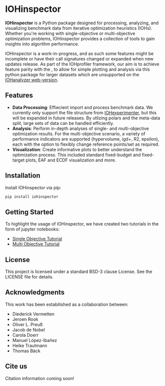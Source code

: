 # IOHinspector

**IOHinspector** is a Python package designed for processing, analyzing, and visualizing benchmark data from iterative optimization heuristics (IOHs). Whether you're working with single-objective or multi-objective optimization problems, IOHinspector provides a collection of tools to gain insights into algorithm performance. 

IOHinspector is a work-in-progress, and as such some features might be incomplete or have their call signatures changed or expanded when new updates release. As part of the IOHprofiler framework, our aim is to achieve feature parity with the [](), to allow for simple plotting and analysis via this python package for larger datasets which are unsupported on the [IOHanalyzer web-version](https://iohanalyzer.liacs.nl/). 

## Features

- **Data Processing**: Effiecient import and process benchmark data. We currently only support the file structure from [IOHexperimenter](https://github.com/IOHprofiler/IOHexperimenter), but this will be expanded in future releases. By utlizing polars and the meta-data split, large sets of data can be handled efficiently.  
- **Analysis**: Perform in-depth analyses of single- and multi-objective optimization results. For the multi-objective scenario, a variety of performance indicators are supported (hypervolume, igd+, R2, epsilon), each with the option to flexibly change reference points/set as required. 
- **Visualization**: Create informative plots to better understand the optimization process. This included standard fixed-budget and fixed-target plots, EAF and ECDF visualization and more. 

## Installation

Install IOHinspector via pip:

```bash
pip install iohinspector
```

## Getting Started

To highlight the usage of IOHinspector, we have created two tutorials in the form of jupyter notebooks:
* [Single Objective Tutorial](examples/SO_Examples.ipynb)
* [Multi Objective Tutorial](examples/MO_Examples.ipynb)

## License

This project is licensed under a standard BSD-3 clause License. See the LICENSE file for details.

## Acknowledgments

This work has been estabilished as a collaboration between:
* Diederick Vermetten 
* Jeroen Rook
* Oliver L. Preuß
* Jacob de Nobel
* Carola Doerr
* Manuel López-Ibañez
* Heike Trautmann
* Thomas Bäck

## Cite us

Citation information coming soon!
